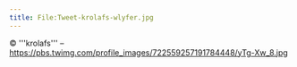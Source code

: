 ```yaml
---
title: File:Tweet-krolafs-wlyfer.jpg
---
```


© '''krolafs''' – https://pbs.twimg.com/profile_images/722559257191784448/yTg-Xw_8.jpg